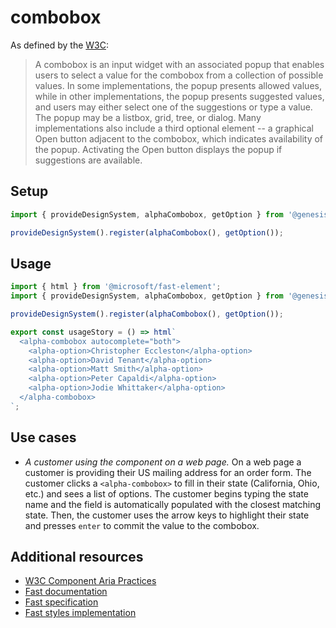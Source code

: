 # combobox

As defined by the [W3C](https://w3c.github.io/aria-practices/#combobox):

> A combobox is an input widget with an associated popup that enables users to select a value for the combobox from a collection of possible values. In some implementations, the popup presents allowed values, while in other implementations, the popup presents suggested values, and users may either select one of the suggestions or type a value. The popup may be a listbox, grid, tree, or dialog. Many implementations also include a third optional element -- a graphical Open button adjacent to the combobox, which indicates availability of the popup. Activating the Open button displays the popup if suggestions are available.

## Setup

```ts
import { provideDesignSystem, alphaCombobox, getOption } from '@genesislcap/alpha-design-system';

provideDesignSystem().register(alphaCombobox(), getOption());
```

## Usage

```js preview-story
import { html } from '@microsoft/fast-element';
import { provideDesignSystem, alphaCombobox, getOption } from '@genesislcap/alpha-design-system';

provideDesignSystem().register(alphaCombobox(), getOption());

export const usageStory = () => html`
  <alpha-combobox autocomplete="both">
    <alpha-option>Christopher Eccleston</alpha-option>
    <alpha-option>David Tenant</alpha-option>
    <alpha-option>Matt Smith</alpha-option>
    <alpha-option>Peter Capaldi</alpha-option>
    <alpha-option>Jodie Whittaker</alpha-option>
  </alpha-combobox>
`;
```

## Use cases

- _A customer using the component on a web page._
  On a web page a customer is providing their US mailing address for an order form. The customer clicks a `<alpha-combobox>` to fill in their state (California, Ohio, etc.) and sees a list of options. The customer begins typing the state name and the field is automatically populated with the closest matching state. Then, the customer uses the arrow keys to highlight their state and presses `enter` to commit the value to the combobox.

## Additional resources

- [W3C Component Aria Practices](https://w3c.github.io/aria-practices/#combobox)
- [Fast documentation](https://github.com/microsoft/fast/blob/master/packages/web-components/fast-foundation/src/combobox/README.md)
- [Fast specification](https://github.com/microsoft/fast/tree/master/packages/web-components/fast-foundation/src/combobox)
- [Fast styles implementation](https://github.com/microsoft/fast/blob/master/packages/web-components/fast-components/src/combobox/combobox.styles.ts)
